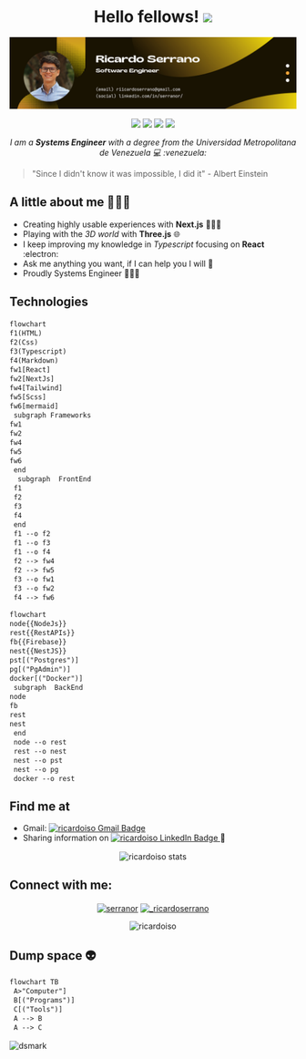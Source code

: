 <div align = "center"><h1> Hello fellows! <a href="https://www.linkedin.com/in/serranor/"><img src="https://media.giphy.com/media/hvRJCLFzcasrR4ia7z/giphy.gif" width="5%"></a></h1></div>

<img src="/rs-banner.png" alt="Banner image from Ricardo Serrano - Software Engineer">

<br />
<p align="center">
<img src="https://img.shields.io/badge/Age-25-blue" />
  <img src="https://img.shields.io/badge/Focus-Next.js-teal" />
  <img src="https://img.shields.io/badge/Lives-Caracas,%20Venezuela-success" />
  <img src="https://img.shields.io/badge/Languages-English%20%26%20Spanish-success" />
</p>

<p align="center">
<i>I am a <strong>Systems Engineer</strong> with a degree from the Universidad Metropolitana de Venezuela 💻 :venezuela:</i>
</p>

>"Since I didn't know it was impossible, I did it"
>  \- Albert Einstein

## A little about me 🦸🏻🌊
- Creating highly usable experiences with **Next.js** 🧑🏻‍💻
- Playing with the *3D world* with **Three.js** 🌐
- I keep improving my knowledge in *Typescript* focusing on **React** :electron:
- Ask me anything you want, if I can help you I will 💬
- Proudly Systems Engineer 🧑🏻‍🎓

## Technologies 

```mermaid
flowchart 
f1(HTML)
f2(Css)
f3(Typescript)
f4(Markdown)
fw1[React]
fw2[NextJs]
fw4[Tailwind]
fw5[Scss]
fw6[mermaid]
 subgraph Frameworks 
fw1
fw2
fw4
fw5
fw6
 end
  subgraph  FrontEnd 
 f1
 f2
 f3
 f4
 end  
 f1 --o f2
 f1 --o f3
 f1 --o f4
 f2 --> fw4
 f2 --> fw5
 f3 --o fw1
 f3 --o fw2
 f4 --> fw6
 ```

 
```mermaid
flowchart 
node{{NodeJs}}
rest{{RestAPIs}}
fb{{Firebase}}
nest{{NestJS}}
pst[("Postgres")]
pg[("PgAdmin")]
docker[("Docker")]
 subgraph  BackEnd
node
fb
rest
nest
 end
 node --o rest
 rest --o nest
 nest --o pst
 nest --o pg
 docker --o rest
```

## Find me at
- Gmail: <a href="mailto:ricardoserranodev@gmail.com">
    <img src="https://img.shields.io/badge/-ricardoserranodev@gmail.com-c14438?style=flat-square&logo=Gmail&logoColor=white&link=mailto:ricardoserranodev@gmail.com" alt="ricardoiso Gmail Badge"/>
  </a>
- Sharing information on <a href="https://www.linkedin.com/in/serranor/">
    <img src="https://img.shields.io/badge/-LinkedIn-blue?style=flat-square&logo=Linkedin&logoColor=white&link=https://www.linkedin.com/in/serranor/" alt="ricardoiso LinkedIn Badge"/>
  </a> :briefcase:

<div align="center"><img align="center" src="https://github-readme-stats.vercel.app/api?username=ricardoiso&show_icons=true&locale=en" alt="ricardoiso stats" />
</div>

## Connect with me:
<p align="center">
<a href="https://linkedin.com/in/serranor" target="blank"><img align="center" src="https://raw.githubusercontent.com/rahuldkjain/github-profile-readme-generator/master/src/images/icons/Social/linked-in-alt.svg" alt="serranor" height="30" width="40" /></a>
<a href="https://instagram.com/_ricardoserrano" target="blank"><img align="center" src="https://raw.githubusercontent.com/rahuldkjain/github-profile-readme-generator/master/src/images/icons/Social/instagram.svg" alt="_ricardoserrano" height="30" width="40" /></a>
<!-- <a href="https://stackoverflow.com/users/ricardoiso" target="blank"><img align="center" src="https://raw.githubusercontent.com/rahuldkjain/github-profile-readme-generator/master/src/images/icons/Social/stack-overflow.svg" alt="ricardoiso" height="30" width="40" /></a> -->
</p>
<p align="center"> <img src="https://komarev.com/ghpvc/?username=ricardoiso&label=Profile%20Views!&color=008080&style=flat" alt="ricardoiso" /> </p>

## Dump space 👽


```mermaid
flowchart TB
 A>"Computer"]  
 B[("Programs")] 
 C[("Tools")]
 A --> B
 A --> C
``` 

<img alt="dsmark" align="center"  height="50%" width="100%" src="https://c.tenor.com/NzrqQHFBVz8AAAAj/kitty-transparent.gif">